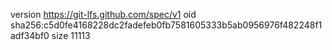 version https://git-lfs.github.com/spec/v1
oid sha256:c5d0fe4168228dc2fadefeb0fb7581605333b5ab0956976f482248f1adf34bf0
size 11113

